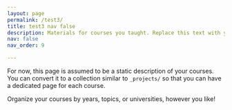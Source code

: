 ```yaml
---
layout: page
permalink: /test3/
title: test3 nav false
description: Materials for courses you taught. Replace this text with your description.
nav: false
nav_order: 9

---
```


For now, this page is assumed to be a static description of your courses. You can convert it to a collection similar to `_projects/` so that you can have a dedicated page for each course.

Organize your courses by years, topics, or universities, however you like!
